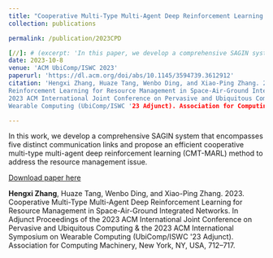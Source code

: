 ```yaml
---
title: "Cooperative Multi-Type Multi-Agent Deep Reinforcement Learning for Resource Management in Space-Air-Ground Integrated Networks"
collection: publications

permalink: /publication/2023CPD

[//]: # (excerpt: 'In this paper, we develop a comprehensive SAGIN system that encompasses five distinct communication links and propose an efficient cooperative multi-type multi-agent deep reinforcement learning &#40;CMT-MARL&#41; method to address the resource management issue.')
date: 2023-10-8
venue: 'ACM UbiComp/ISWC 2023'
paperurl: 'https://dl.acm.org/doi/abs/10.1145/3594739.3612912'
citation: 'Hengxi Zhang, Huaze Tang, Wenbo Ding, and Xiao-Ping Zhang. 2023. Cooperative Multi-Type Multi-Agent Deep
Reinforcement Learning for Resource Management in Space-Air-Ground Integrated Networks. In Adjunct Proceedings of the
2023 ACM International Joint Conference on Pervasive and Ubiquitous Computing & the 2023 ACM International Symposium on
Wearable Computing (UbiComp/ISWC '23 Adjunct). Association for Computing Machinery, New York, NY, USA, 712–717.'

---
```


In this work, we develop a comprehensive SAGIN system that encompasses five distinct communication links and propose an efficient cooperative multi-type multi-agent deep reinforcement learning (CMT-MARL) method to address the resource management issue.

[Download paper here](http://Dylan2020THU.github.io/files/3594739.3612912.pdf)

**Hengxi Zhang**, Huaze Tang, Wenbo Ding, and Xiao-Ping Zhang. 2023. Cooperative Multi-Type
Multi-Agent Deep Reinforcement Learning for Resource Management in Space-Air-Ground Integrated Networks. In Adjunct
Proceedings of the 2023 ACM International Joint Conference on Pervasive and Ubiquitous Computing & the 2023 ACM
International Symposium on Wearable Computing (UbiComp/ISWC '23 Adjunct). Association for Computing Machinery, New York,
NY, USA, 712–717.